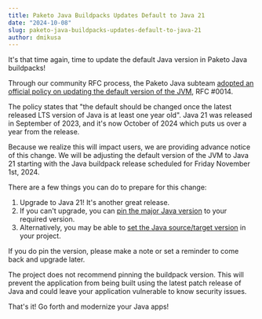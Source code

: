 ```yaml
---
title: Paketo Java Buildpacks Updates Default to Java 21
date: "2024-10-08"
slug: paketo-java-buildpacks-updates-default-to-java-21
author: dmikusa
---
```


It's that time again, time to update the default Java version in Paketo Java buildpacks!

Through our community RFC process, the Paketo Java subteam [adopted an official policy on updating the default version of the JVM](https://github.com/paketo-buildpacks/rfcs/blob/main/text/java/0014-selecting-default-java-version.md), RFC #0014.

The policy states that "the default should be changed once the latest released LTS version of Java is at least one year old". Java 21 was released in September of 2023, and it's now October of 2024 which puts us over a year from the release.

Because we realize this will impact users, we are providing advance notice of this change. We will be adjusting the default version of the JVM to Java 21 starting with the Java buildpack release scheduled for Friday November 1st, 2024.

There are a few things you can do to prepare for this change:

1. Upgrade to Java 21! It's another great release.
2. If you can't upgrade, you can [pin the major Java version](https://paketo.io/docs/howto/java/#install-a-specific-jvm-version) to your required version.
3. Alternatively, you may be able to [set the Java source/target version](https://www.baeldung.com/java-source-target-options) in your project.

If you do pin the version, please make a note or set a reminder to come back and upgrade later.

The project does not recommend pinning the buildpack version. This will prevent the application from being built using the latest patch release of Java and could leave your application vulnerable to know security issues.

That's it! Go forth and modernize your Java apps!